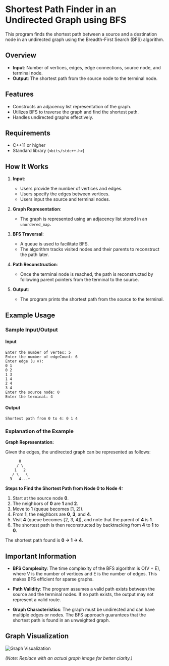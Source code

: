 # Shortest Path Finder in an Undirected Graph using BFS

This program finds the shortest path between a source and a destination node in an undirected graph using the Breadth-First Search (BFS) algorithm.

## Overview

- **Input**: Number of vertices, edges, edge connections, source node, and terminal node.
- **Output**: The shortest path from the source node to the terminal node.

## Features

- Constructs an adjacency list representation of the graph.
- Utilizes BFS to traverse the graph and find the shortest path.
- Handles undirected graphs effectively.

## Requirements

- C++11 or higher
- Standard library (`<bits/stdc++.h>`)

## How It Works

1. **Input**:
   - Users provide the number of vertices and edges.
   - Users specify the edges between vertices.
   - Users input the source and terminal nodes.

2. **Graph Representation**:
   - The graph is represented using an adjacency list stored in an `unordered_map`.

3. **BFS Traversal**:
   - A queue is used to facilitate BFS.
   - The algorithm tracks visited nodes and their parents to reconstruct the path later.

4. **Path Reconstruction**:
   - Once the terminal node is reached, the path is reconstructed by following parent pointers from the terminal to the source.

5. **Output**:
   - The program prints the shortest path from the source to the terminal.

## Example Usage

### Sample Input/Output

#### Input

```
Enter the number of vertex: 5
Enter the number of edgeCount: 6
Enter edge (u v):
0 1
0 2
1 3
1 4
2 4
3 4
Enter the source node: 0
Enter the terminal: 4
```

#### Output

```
Shortest path from 0 to 4: 0 1 4 
```

### Explanation of the Example

**Graph Representation:**

Given the edges, the undirected graph can be represented as follows:

```
      0
     / \
    1   2
   / \   \
  3   4---+
```

**Steps to Find the Shortest Path from Node 0 to Node 4:**

1. Start at the source node **0**. 
2. The neighbors of **0** are **1** and **2**.
3. Move to **1** (queue becomes [1, 2]).
4. From **1**, the neighbors are **0**, **3**, and **4**. 
5. Visit **4** (queue becomes [2, 3, 4]), and note that the parent of **4** is **1**.
6. The shortest path is then reconstructed by backtracking from **4** to **1** to **0**.

The shortest path found is **0 → 1 → 4**.

## Important Information

- **BFS Complexity**: The time complexity of the BFS algorithm is O(V + E), where V is the number of vertices and E is the number of edges. This makes BFS efficient for sparse graphs.
  
- **Path Validity**: The program assumes a valid path exists between the source and the terminal nodes. If no path exists, the output may not represent a valid route.

- **Graph Characteristics**: The graph must be undirected and can have multiple edges or nodes. The BFS approach guarantees that the shortest path is found in an unweighted graph.

## Graph Visualization

![Graph Visualization](https://via.placeholder.com/400x300.png?text=Graph+Visualization)

*(Note: Replace with an actual graph image for better clarity.)*
